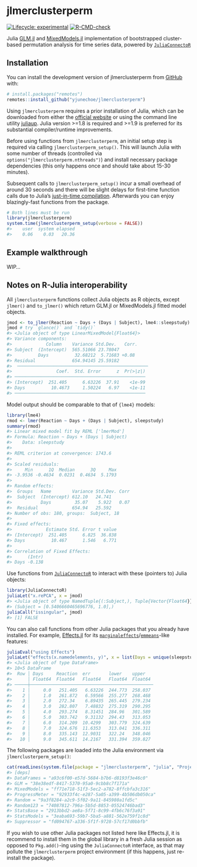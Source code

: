 
<!-- README.md is generated from README.Rmd. Please edit that file -->

# jlmerclusterperm

<!-- badges: start -->

[![Lifecycle:
experimental](https://img.shields.io/badge/lifecycle-experimental-orange.svg)](https://lifecycle.r-lib.org/articles/stages.html#experimental)
[![R-CMD-check](https://github.com/yjunechoe/jlmerclusterperm/actions/workflows/R-CMD-check.yaml/badge.svg)](https://github.com/yjunechoe/jlmerclusterperm/actions/workflows/R-CMD-check.yaml)
<!-- badges: end -->

Julia [GLM.jl](https://github.com/JuliaStats/GLM.jl) and
[MixedModels.jl](https://github.com/JuliaStats/MixedModels.jl)
implementation of bootstrapped cluster-based permutation analysis for
time series data, powered by
[`JuliaConnectoR`](https://github.com/stefan-m-lenz/JuliaConnectoR)

## Installation

You can install the development version of jlmerclusterperm from
[GitHub](https://github.com/yjunechoe/jlmerclusterperm) with:

``` r
# install.packages("remotes")
remotes::install_github("yjunechoe/jlmerclusterperm")
```

Using `jlmerclusterperm` requires a prior installation of Julia, which
can be downloaded from either the [official
website](https://julialang.org/) or using the command line utility
[juliaup](https://github.com/JuliaLang/juliaup). Julia version \>=1.8 is
required and \>=1.9 is preferred for its substantial compiler/runtime
improvements.

Before using functions from `jlmerclusterperm`, an initial setup step is
required via calling `jlmerclusterperm_setup()`. This will launch Julia
with some number of threads (controlled via
`options("jlmerclusterperm.nthreads")`) and install necessary package
dependencies (this only happens once and should take about 15-30
minutes).

Subsequent calls to `jlmerclusterperm_setup()` incur a small overhead of
around 30 seconds and there will be slight delays for first-time
function calls due to Julia’s [just-in-time
compilation](https://docs.julialang.org/en/v1/). Afterwards you can
enjoy blazingly-fast functions from the package.

``` r
# Both lines must be run
library(jlmerclusterperm)
system.time(jlmerclusterperm_setup(verbose = FALSE))
#>    user  system elapsed 
#>    0.06    0.03   20.36
```

## Example walkthrough

WIP…

## Notes on R-Julia interoperability

All `jlmerclusterperm` functions collect Julia objects as R objects,
except `jlmer()` and `to_jlmer()` which return GLM.jl or MixedModels.jl
fitted model objects.

``` r
jmod <- to_jlmer(Reaction ~ Days + (Days | Subject), lme4::sleepstudy)
jmod # try `glance()` and `tidy()`
#> <Julia object of type LinearMixedModel{Float64}>
#> Variance components:
#>             Column    Variance Std.Dev.   Corr.
#> Subject  (Intercept)  565.51066 23.78047
#>          Days          32.68212  5.71683 +0.08
#> Residual              654.94145 25.59182
#>  ──────────────────────────────────────────────────
#>                 Coef.  Std. Error      z  Pr(>|z|)
#> ──────────────────────────────────────────────────
#> (Intercept)  251.405      6.63226  37.91    <1e-99
#> Days          10.4673     1.50224   6.97    <1e-11
#> ──────────────────────────────────────────────────
```

Model output should be comparable to that of `{lme4}` models:

``` r
library(lme4)
rmod <- lmer(Reaction ~ Days + (Days | Subject), sleepstudy)
summary(rmod)
#> Linear mixed model fit by REML ['lmerMod']
#> Formula: Reaction ~ Days + (Days | Subject)
#>    Data: sleepstudy
#> 
#> REML criterion at convergence: 1743.6
#> 
#> Scaled residuals: 
#>     Min      1Q  Median      3Q     Max 
#> -3.9536 -0.4634  0.0231  0.4634  5.1793 
#> 
#> Random effects:
#>  Groups   Name        Variance Std.Dev. Corr
#>  Subject  (Intercept) 612.10   24.741       
#>           Days         35.07    5.922   0.07
#>  Residual             654.94   25.592       
#> Number of obs: 180, groups:  Subject, 18
#> 
#> Fixed effects:
#>             Estimate Std. Error t value
#> (Intercept)  251.405      6.825  36.838
#> Days          10.467      1.546   6.771
#> 
#> Correlation of Fixed Effects:
#>      (Intr)
#> Days -0.138
```

Use functions from
[`JuliaConnectoR`](https://github.com/stefan-m-lenz/JuliaConnectoR) to
interact with these (pointers to) Julia objects:

``` r
library(JuliaConnectoR)
juliaLet("x.rePCA", x = jmod)
#> <Julia object of type NamedTuple{(:Subject,), Tuple{Vector{Float64}}}>
#> (Subject = [0.5406660465696776, 1.0],)
juliaCall("issingular", jmod)
#> [1] FALSE
```

You can also call functions from other Julia packages that you already
have installed. For example,
[Effects.jl](https://github.com/beacon-biosignals/Effects.jl) for its
[`marginaleffects`](https://github.com/vincentarelbundock/marginaleffects)/[`emmeans`](https://github.com/rvlenth/emmeans)-like
features:

``` r
juliaEval("using Effects")
juliaLet("effects(x.namedelements, y)", x = list(Days = unique(sleepstudy$Days)), y = jmod)
#> <Julia object of type DataFrame>
#> 10×5 DataFrame
#>  Row │ Days     Reaction  err       lower    upper
#>      │ Float64  Float64   Float64   Float64  Float64
#> ─────┼───────────────────────────────────────────────
#>    1 │     0.0   251.405   6.63226  244.773  258.037
#>    2 │     1.0   261.872   6.59566  255.277  268.468
#>    3 │     2.0   272.34    6.89435  265.445  279.234
#>    4 │     3.0   282.807   7.48832  275.319  290.295
#>    5 │     4.0   293.274   8.31451  284.96   301.589
#>    6 │     5.0   303.742   9.31132  294.43   313.053
#>    7 │     6.0   314.209  10.4299   303.779  324.639
#>    8 │     7.0   324.676  11.6353   313.041  336.311
#>    9 │     8.0   335.143  12.9031   322.24   348.046
#>   10 │     9.0   345.611  14.2167   331.394  359.827
```

The following packages are loaded into the Julia environment via
`jlmerclusterperm_setup()`:

``` r
cat(readLines(system.file(package = "jlmerclusterperm", "julia", "Project.toml")), sep = "\n")
#> [deps]
#> DataFrames = "a93c6f00-e57d-5684-b7b6-d8193f3e46c0"
#> GLM = "38e38edf-8417-5370-95a0-9cbb8c7f171a"
#> MixedModels = "ff71e718-51f3-5ec2-a782-8ffcbfa3c316"
#> ProgressMeter = "92933f4c-e287-5a05-a399-4b506db050ca"
#> Random = "9a3f8284-a2c9-5f02-9a11-845980a1fd5c"
#> Random123 = "74087812-796a-5b5d-8853-05524746bad3"
#> StatsBase = "2913bbd2-ae8a-5f71-8c99-4fb6c76f3a91"
#> StatsModels = "3eaba693-59b7-5ba5-a881-562e759f1c8d"
#> Suppressor = "fd094767-a336-5f1f-9728-57cf17d0bbfb"
```

If you wish to use other Julia packages not listed here like Effects.jl,
it is recommend to install them in the global library in a fresh Julia
session as opposed to `Pkg.add()`-ing using the `JuliaConnectoR`
interface, as that may pollute the `jlmerclusterperm` project
environment (if this happens, just re-install the package).
